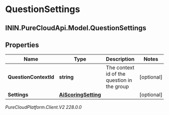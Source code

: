 # QuestionSettings

## ININ.PureCloudApi.Model.QuestionSettings

## Properties

|Name | Type | Description | Notes|
|------------ | ------------- | ------------- | -------------|
| **QuestionContextId** | **string** | The context id of the question in the group | [optional] |
| **Settings** | [**AiScoringSetting**](AiScoringSetting) |  | [optional] |



_PureCloudPlatform.Client.V2 228.0.0_
